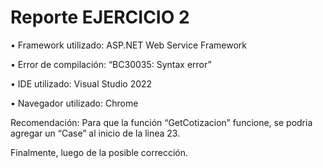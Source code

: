 # Reporte EJERCICIO 2

•	Framework utilizado: ASP.NET Web Service Framework

•	Error de compilación: “BC30035: Syntax error”

•	IDE utilizado: Visual Studio 2022

•	Navegador utilizado: Chrome
 
Recomendación: Para que la función “GetCotizacion” funcione, se podria agregar un “Case” al inicio de la linea 23.






Finalmente, luego de la posible corrección.
 
















